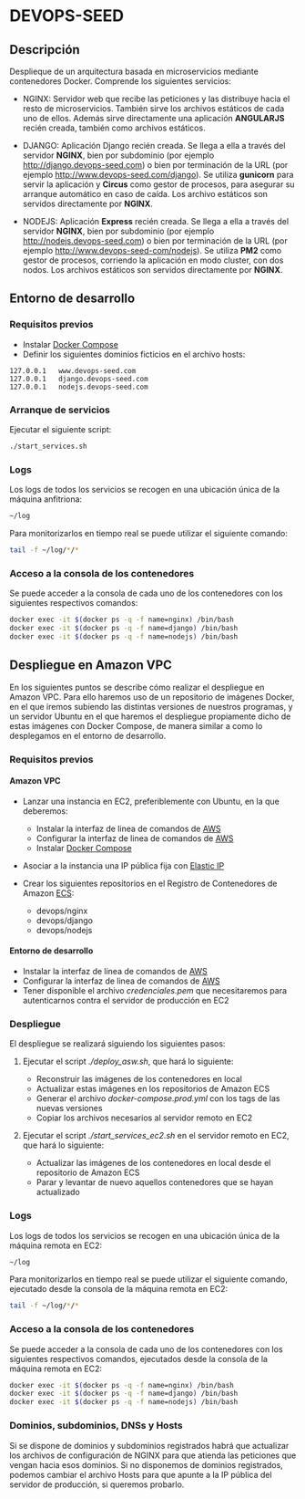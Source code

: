 # DEVOPS-SEED

## Descripción

Desplieque de un arquitectura basada en microservicios mediante contenedores Docker. Comprende los siguientes servicios:

* NGINX: Servidor web que recibe las peticiones y las distribuye hacia el resto de microservicios. También sirve los archivos estáticos de cada uno de ellos. Además sirve directamente una aplicación **ANGULARJS** recién creada, también como archivos estáticos.

* DJANGO: Aplicación Django recién creada. Se llega a ella a través del servidor **NGINX**, bien por subdominio (por ejemplo http://django.devops-seed.com) o bien por terminación de la URL (por ejemplo http://www.devops-seed.com/django). Se utiliza **gunicorn** para servir la aplicación y **Circus** como gestor de procesos, para asegurar su arranque automático en caso de caída. Los archivo estáticos son servidos directamente por **NGINX**.

* NODEJS: Aplicación **Express** recién creada. Se llega a ella a través del servidor **NGINX**, bien por subdominio (por ejemplo http://nodejs.devops-seed.com) o bien por terminación de la URL (por ejemplo http://www.devops-seed-com/nodejs). Se utiliza **PM2** como gestor de procesos, corriendo la aplicación en modo cluster, con dos nodos. Los archivos estáticos son servidos directamente por **NGINX**.

## Entorno de desarrollo

### Requisitos previos

* Instalar [Docker Compose](https://docs.docker.com/compose/install/)
* Definir los siguientes dominios ficticios en el archivo hosts:
```
127.0.0.1   www.devops-seed.com
127.0.0.1   django.devops-seed.com
127.0.0.1   nodejs.devops-seed.com
```

### Arranque de servicios

Ejecutar el siguiente script:

```bash
./start_services.sh
```

### Logs

Los logs de todos los servicios se recogen en una ubicación única de la máquina anfitriona: 

```bash
~/log
```

Para monitorizarlos en tiempo real se puede utilizar el siguiente comando:

```bash
tail -f ~/log/*/*
```

### Acceso a la consola de los contenedores

Se puede acceder a la consola de cada uno de los contenedores con los siguientes respectivos comandos:

```bash
docker exec -it $(docker ps -q -f name=nginx) /bin/bash
docker exec -it $(docker ps -q -f name=django) /bin/bash
docker exec -it $(docker ps -q -f name=nodejs) /bin/bash
```

## Despliegue en Amazon VPC

En los siguientes puntos se describe cómo realizar el despliegue en Amazon VPC. Para ello haremos uso de un repositorio de imágenes Docker, en el que iremos subiendo las distintas versiones de nuestros programas, y un servidor Ubuntu en el que haremos el despliegue propiamente dicho de estas imágenes con Docker Compose, de manera similar a como lo desplegamos en el entorno de desarrollo.

### Requisitos previos

#### Amazon VPC

* Lanzar una instancia en EC2, preferiblemente con Ubuntu, en la que deberemos:
    * Instalar la interfaz de linea de comandos de [AWS](http://docs.aws.amazon.com/cli/latest/userguide/installing.html)
    * Configurar la interfaz de linea de comandos de [AWS](http://docs.aws.amazon.com/cli/latest/userguide/cli-chap-getting-started.html#cli-quick-configuration)
    * Instalar [Docker Compose](https://docs.docker.com/v1.13/engine/installation/linux/ubuntu/)

* Asociar a la instancia una IP pública fija con [Elastic IP](http://docs.aws.amazon.com/AWSEC2/latest/UserGuide/elastic-ip-addresses-eip.html)

* Crear los siguientes repositorios en el Registro de Contenedores de Amazon [ECS](http://docs.aws.amazon.com/AmazonECR/latest/userguide/repository-create.html):
    * devops/nginx
    * devops/django
    * devops/nodejs

#### Entorno de desarrollo

* Instalar la interfaz de linea de comandos de [AWS](http://docs.aws.amazon.com/cli/latest/userguide/installing.html)
* Configurar la interfaz de linea de comandos de [AWS](http://docs.aws.amazon.com/cli/latest/userguide/cli-chap-getting-started.html#cli-quick-configuration)
* Tener disponible el archivo *credenciales.pem* que necesitaremos para autenticarnos contra el servidor de producción en EC2

### Despliegue

El despliegue se realizará siguiendo los siguientes pasos:

1. Ejecutar el script *./deploy_asw.sh*, que hará lo siguiente:
    * Reconstruir las imágenes de los contenedores en local
    * Actualizar estas imágenes en los repositorios de Amazon ECS
    * Generar el archivo *docker-compose.prod.yml* con los tags de las nuevas versiones
    * Copiar los archivos necesarios al servidor remoto en EC2

2. Ejecutar el script *./start_services_ec2.sh* en el servidor remoto en EC2, que hará lo siguiente:
    * Actualizar las imágenes de los contenedores en local desde el repositorio de Amazon ECS
    * Parar y levantar de nuevo aquellos contenedores que se hayan actualizado

### Logs

Los logs de todos los servicios se recogen en una ubicación única de la máquina remota en EC2: 

```bash
~/log
```

Para monitorizarlos en tiempo real se puede utilizar el siguiente comando, ejecutado desde la consola de la máquina remota en EC2:

```bash
tail -f ~/log/*/*
```

### Acceso a la consola de los contenedores

Se puede acceder a la consola de cada uno de los contenedores con los siguientes respectivos comandos, ejecutados desde la consola de la máquina remota en EC2:

```bash
docker exec -it $(docker ps -q -f name=nginx) /bin/bash
docker exec -it $(docker ps -q -f name=django) /bin/bash
docker exec -it $(docker ps -q -f name=nodejs) /bin/bash
```

### Dominios, subdominios, DNSs y Hosts

Si se dispone de dominios y subdominios registrados habrá que actualizar los archivos de configuración de NGINX para que atienda las peticiones que vengan hacia esos dominios. Si no disponemos de dominios registrados, podemos cambiar el archivo Hosts para que apunte a la IP pública del servidor de producción, si queremos probarlo. 

